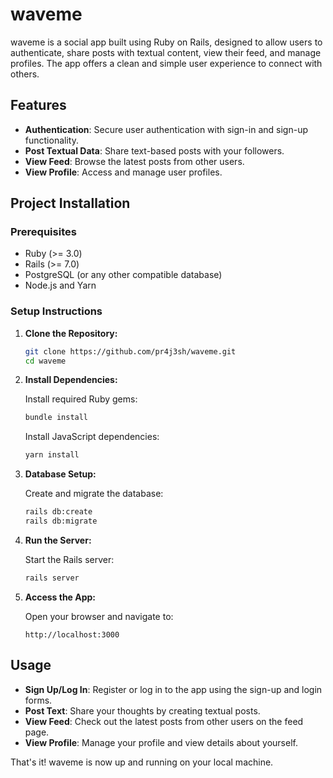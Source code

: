 # waveme

waveme is a social app built using Ruby on Rails, designed to allow users to authenticate, share posts with textual content, view their feed, and manage profiles. The app offers a clean and simple user experience to connect with others.

## Features

- **Authentication**: Secure user authentication with sign-in and sign-up functionality.
- **Post Textual Data**: Share text-based posts with your followers.
- **View Feed**: Browse the latest posts from other users.
- **View Profile**: Access and manage user profiles.

## Project Installation

### Prerequisites

- Ruby (>= 3.0)
- Rails (>= 7.0)
- PostgreSQL (or any other compatible database)
- Node.js and Yarn

### Setup Instructions

1. **Clone the Repository:**

   ```bash
   git clone https://github.com/pr4j3sh/waveme.git
   cd waveme
   ```

2. **Install Dependencies:**

   Install required Ruby gems:

   ```bash
   bundle install
   ```

   Install JavaScript dependencies:

   ```bash
   yarn install
   ```

3. **Database Setup:**

   Create and migrate the database:

   ```bash
   rails db:create
   rails db:migrate
   ```

4. **Run the Server:**

   Start the Rails server:

   ```bash
   rails server
   ```

5. **Access the App:**

   Open your browser and navigate to:

   ```
   http://localhost:3000
   ```

## Usage

- **Sign Up/Log In**: Register or log in to the app using the sign-up and login forms.
- **Post Text**: Share your thoughts by creating textual posts.
- **View Feed**: Check out the latest posts from other users on the feed page.
- **View Profile**: Manage your profile and view details about yourself.

That's it! waveme is now up and running on your local machine.
